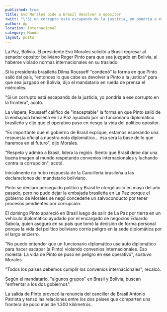 ```yaml
---
published: true
title: Evo Morales pide a Brasil devolver a opositor
twitt: "\"Si un corrupto está escapando de la justicia, yo pondría a ese corrupto en la frontera\", enfatizó el mandatario."
author: Ap
location: Internacional
category: Mundo
layout: posts
---
```


La Paz, Bolivia. El presidente Evo Morales solicitó a Brasil regresar al senador opositor boliviano Roger Pinto para que sea juzgado en Bolivia, al haberse violado normas internacionales en su traslado.

Si la presidenta brasileña Dilma Rousseff "condenó" la forma en que Pinto salió del país, "entonces lo que cabe es devolver a Pinto a la justicia" para que sea juzgado en Bolivia, dijo el mandatario en rueda de prensa el miércoles.

"Si un corrupto está escapando de la justicia, yo pondría a ese corrupto en la frontera", acotó.

La víspera, Rousseff califico de "inaceptable" la forma en que Pinto salió de la embajada brasileña en La Paz ayudado por un funcionario diplomático brasileño y dijo que el operativo puso en riesgo la vida del político opositor.

"Es importante que el gobierno de Brasil explique, estamos esperando una respuesta oficial a nuestra nota diplomática... ésa será la base de lo que haremos en el futuro", dijo Morales.

"Respeto y admiro a Brasil, lidera la región. Siento que Brasil debe dar una buena imagen al mundo respetando convenios internacionales y luchando contra la corrupción", acotó.

Inicialmente no hubo respuesta de la Cancillería brasileña a las declaraciones del mandatario boliviano.

Pinto se declaró perseguido político y Brasil le otorgó asiló en mayo del año pasado, pero no pudo dejar la embajada brasileña en La Paz porque el gobierno de Morales se negó concederle un salvoconducto por tener procesos pendientes por corrupción.

El domingo Pinto apareció en Brasil luego de salir de La Paz por tierra en un vehículo diplomático ayudado por el encargado de negocios Eduardo Saboía, quien aseguró en su país que tomó la decisión de forma personal porque la vida del político boliviano corría peligro en la sede diplomática por el largo encierro.

"No puedo entender que un funcionario diplomático use auto diplomático para hacer escapar (a Pinto) violando convenios internacionales. Eso molesta. La vida de Pinto se puso en peligro en ese operativo", sostuvo Morales.

"Todos los países debemos cumplir los convenios internacionales", recalcó.

Según el mandatario, "algunos grupos" en Brasil y Bolivia, buscan "enfrentar a los dos gobiernos".

La salida de Pinto provocó la renuncia del canciller de Brasil Antonio Patriota y tensó las relaciones entre los dos países que comparten una frontera de poco más de 1.300 kilómetros.
